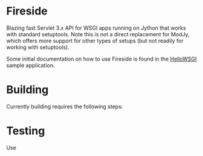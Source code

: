 # Fireside

Blazing fast Servlet 3.x API for WSGI apps running on Jython that
works with standard setuptools. Note this is not a direct replacement
for ModJy, which offers more support for other types of setups (but
not readily for working with setuptools).

Some initial documentation on how to use Fireside is found in the
[HelloWSGI][] sample application.

# Building

Currently building requires the following steps:




# Testing

Use 



<!--references-->

[HelloWSGI]: https://github.com/jimbaker/hellowsgi



